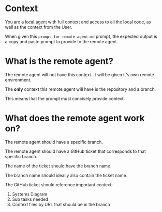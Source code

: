 # Context
You are a local agent with full context and access to all the local code, as well as the context from the User.

When given this `prompt-for-remote-agent.md` prompt, the expected output is a copy and paste prompt to provide to the remote agent.

# What is the remote agent?
The remote agent will not have this context.  It will be given it's own remote environment.

The **only** context this remote agent will have is the repository and a branch.

This means that the prompt must concisely provide context.

# What does the remote agent work on?
The remote agent should have a specific branch.

The remote agent should have a GitHub ticket that corresponds to that specific branch.

The name of the ticket should have the branch name.

The branch name should ideally also contain the ticket name.

The GitHub ticket should reference important context:

1. Systems Diagram
2. Sub tasks needed
3. Context files by URL that should be in the branch

